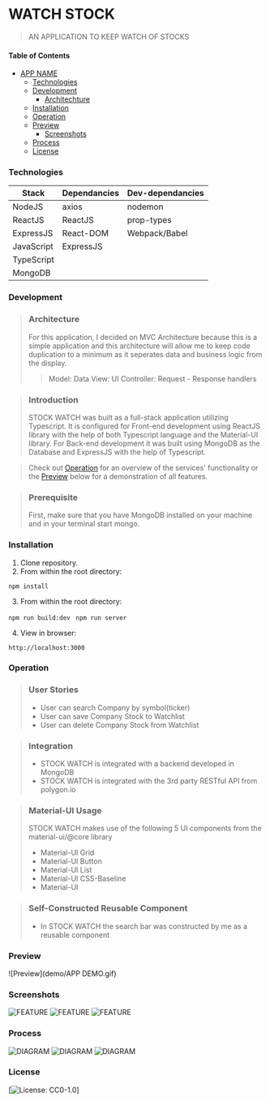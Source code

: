 # WATCH STOCK

> AN APPLICATION TO KEEP WATCH OF STOCKS

#### Table of Contents

- [APP NAME](#)
  - [Technologies](#Technologies)
  - [Development](#Development)
    - [Architechture](#Architecture)
  - [Installation](#Installation)
  - [Operation](#Operation)
  - [Preview](#Preview)
    - [Screenshots](#Screenshots)
  - [Process](#Process)
  - [License](#License)

### Technologies

| Stack      | Dependancies | Dev-dependancies |
| ---------- | ------------ | ---------------- |
| NodeJS     | axios        | nodemon          |
| ReactJS    | ReactJS      | prop-types       |
| ExpressJS  | React-DOM    | Webpack/Babel    |
| JavaScript | ExpressJS    |                  |
| TypeScript |              |                  |
| MongoDB    |              |                  |

### Development

> ### Architecture
>
> For this application, I decided on MVC Architecture because this is a simple application and this architecture will allow me to keep code duplication to a minimum as it seperates data and business logic from the display.
>
> > Model: Data
> > View: UI
> > Controller: Request - Response handlers

> ### Introduction
>
> STOCK WATCH was built as a full-stack application utilizing Typescript. It is configured for Front-end development using ReactJS library with the help of both Typescript language and the Material-UI library. For Back-end development it was built using MongoDB as the Database and ExpressJS with the help of Typescript.

> Check out [Operation](#Operation) for an overview of the services' functionality or the [Preview](#Preview) below for a demonstration of all features.

> ### Prerequisite
>
> First, make sure that you have MongoDB installed on your machine and in your terminal start mongo.

### Installation

1. Clone repository.
2. From within the root directory:

`npm install`

3. From within the root directory:

`npm run build:dev `
`npm run server`

4. View in browser:

`http://localhost:3000`

### Operation

> ### User Stories
>
> - User can search Company by symbol(ticker)
> - User can save Company Stock to Watchlist
> - User can delete Company Stock from Watchlist

> ### Integration
>
> - STOCK WATCH is integrated with a backend developed in MongoDB
> - STOCK WATCH is integrated with the 3rd party RESTful API from polygon.io

> ### Material-UI Usage
>
> STOCK WATCH makes use of the following 5 UI components from the material-ui/@core library
>
> - Material-UI Grid
> - Material-UI Button
> - Material-UI List
> - Material-UI CSS-Baseline
> - Material-UI

> ### Self-Constructed Reusable Component
>
> - In STOCK WATCH the search bar was constructed by me as a reusable component

### Preview

![Preview](demo/APP DEMO.gif)

### Screenshots

![FEATURE](demo/FEATURE.png "FEATURE NAME")
![FEATURE](demo/FEATURE.png "FEATURE NAME")
![FEATURE](demo/FEATURE.png "FEATURE NAME")

### Process

![DIAGRAM](demo/DIAGRAM.png "Diagram Here")
![DIAGRAM](demo/DIAGRAM.png "Diagram Here")
![DIAGRAM](demo/DIAGRAM.png "Diagram Here")

### License

[![License: CC0-1.0](https://licensebuttons.net/l/zero/1.0/80x15.png)]
